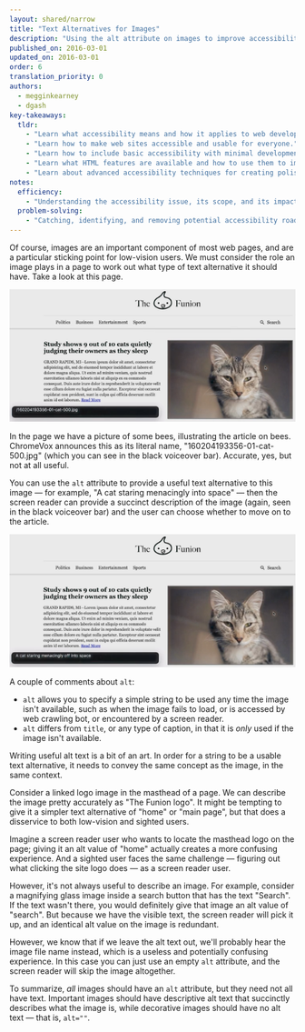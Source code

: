 ```yaml
---
layout: shared/narrow
title: "Text Alternatives for Images"
description: "Using the alt attribute on images to improve accessibility"
published_on: 2016-03-01
updated_on: 2016-03-01
order: 6
translation_priority: 0
authors:
  - megginkearney
  - dgash
key-takeaways:
  tldr: 
    - "Learn what accessibility means and how it applies to web development."
    - "Learn how to make web sites accessible and usable for everyone."
    - "Learn how to include basic accessibility with minimal development impace."
    - "Learn what HTML features are available and how to use them to improve accessibility."
    - "Learn about advanced accessibility techniques for creating polished accessibility experiences."
notes:
  efficiency:
    - "Understanding the accessibility issue, its scope, and its impact can make you a better web developer."
  problem-solving:
    - "Catching, identifying, and removing potential accessibility roadblocks before they happen can improve your development process and reduce maintenance requirements."
---
```


Of course, images are an important component of most web pages, and are a particular sticking point for low-vision users. We must consider the role an image plays in a page to work out what type of text alternative it should have. Take a look at this page.

![funioncat1](imgs/funioncat1.png)

In the page we have a picture of some bees, illustrating the article on bees. ChromeVox announces this as its literal name, "160204193356-01-cat-500.jpg" (which you can see in the black voiceover bar). Accurate, yes, but not at all useful.

You can use the `alt` attribute to provide a useful text alternative to this image &mdash; for example, "A cat staring menacingly into space" &mdash; then the screen reader can provide a succinct description of the image (again, seen in the black voiceover bar) and the user can choose whether to move on to the article.

![funioncat2](imgs/funioncat2.png)

A couple of comments about `alt`:

 - `alt` allows you to specify a simple string to be used any time the image isn't available, such as when the image fails to load, or is accessed by web crawling bot, or encountered by a screen reader.
 - `alt` differs from `title`, or any type of caption, in that it is *only* used if the image isn't available.

Writing useful alt text is a bit of an art. In order for a string to be a usable text alternative, it needs to convey the same concept as the image, in the same context. 

Consider a linked logo image in the masthead of a page. We can describe the image pretty accurately as "The Funion logo". It might be tempting to give it a simpler text alternative of "home" or "main page", but that does a disservice to both low-vision and sighted users.

Imagine a screen reader user who wants to locate the masthead logo on the page; giving it an alt value of "home" actually creates a more confusing experience. And a sighted user faces the same challenge &mdash; figuring out what clicking the site logo does &mdash; as a screen reader user.

However, it's not always useful to describe an image. For example, consider a magnifying glass image inside a search button that has the text "Search". If the text wasn't there, you would definitely give that image an alt value of "search". But because we have the visible text, the screen reader will pick it up, and an identical alt value on the image is redundant. 

However, we know that if we leave the alt text out, we'll probably hear the image file name instead, which is a useless and potentially confusing experience. In this case you can just use an empty `alt` attribute, and the screen reader will skip the image altogether.

To summarize, *all* images should have an `alt` attribute, but they need not all have text. Important images should have descriptive alt text that succinctly describes what the image is, while decorative images should have no alt text &mdash; that is, `alt=""`. 
